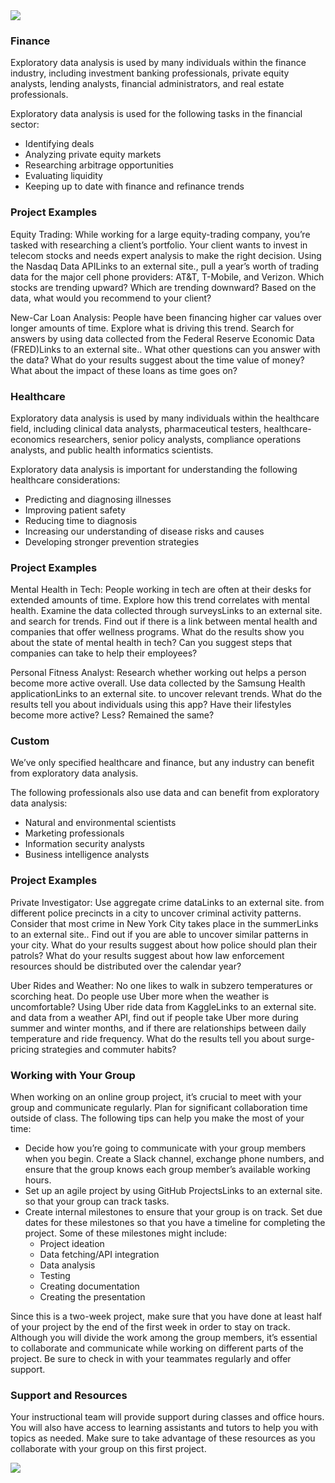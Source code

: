 <img src="https://capsule-render.vercel.app/api?type=waving&color=BDBDC8&height=150&section=header" />

### Finance
Exploratory data analysis is used by many individuals within the finance industry, including investment banking professionals, private equity analysts, lending analysts, financial administrators, and real estate professionals.

Exploratory data analysis is used for the following tasks in the financial sector:
  - Identifying deals
  - Analyzing private equity markets
  - Researching arbitrage opportunities
  - Evaluating liquidity
  - Keeping up to date with finance and refinance trends

### Project Examples
Equity Trading: While working for a large equity-trading company, you’re tasked with researching a client’s portfolio. Your client wants to invest in telecom stocks and needs expert analysis to make the right decision. Using the Nasdaq Data APILinks to an external site., pull a year’s worth of trading data for the major cell phone providers: AT&T, T-Mobile, and Verizon. Which stocks are trending upward? Which are trending downward? Based on the data, what would you recommend to your client?

New-Car Loan Analysis: People have been financing higher car values over longer amounts of time. Explore what is driving this trend. Search for answers by using data collected from the Federal Reserve Economic Data (FRED)Links to an external site.. What other questions can you answer with the data? What do your results suggest about the time value of money? What about the impact of these loans as time goes on?

### Healthcare
Exploratory data analysis is used by many individuals within the healthcare field, including clinical data analysts, pharmaceutical testers, healthcare-economics researchers, senior policy analysts, compliance operations analysts, and public health informatics scientists.

Exploratory data analysis is important for understanding the following healthcare considerations:
  - Predicting and diagnosing illnesses
  - Improving patient safety
  - Reducing time to diagnosis
  - Increasing our understanding of disease risks and causes
  - Developing stronger prevention strategies

### Project Examples
Mental Health in Tech: People working in tech are often at their desks for extended amounts of time. Explore how this trend correlates with mental health. Examine the data collected through surveysLinks to an external site. and search for trends. Find out if there is a link between mental health and companies that offer wellness programs. What do the results show you about the state of mental health in tech? Can you suggest steps that companies can take to help their employees?

Personal Fitness Analyst: Research whether working out helps a person become more active overall. Use data collected by the Samsung Health applicationLinks to an external site. to uncover relevant trends. What do the results tell you about individuals using this app? Have their lifestyles become more active? Less? Remained the same?

### Custom
We’ve only specified healthcare and finance, but any industry can benefit from exploratory data analysis.

The following professionals also use data and can benefit from exploratory data analysis:
  - Natural and environmental scientists
  - Marketing professionals
  - Information security analysts
  - Business intelligence analysts

### Project Examples
Private Investigator: Use aggregate crime dataLinks to an external site. from different police precincts in a city to uncover criminal activity patterns. Consider that most crime in New York City takes place in the summerLinks to an external site.. Find out if you are able to uncover similar patterns in your city. What do your results suggest about how police should plan their patrols? What do your results suggest about how law enforcement resources should be distributed over the calendar year?

Uber Rides and Weather: No one likes to walk in subzero temperatures or scorching heat. Do people use Uber more when the weather is uncomfortable? Using Uber ride data from KaggleLinks to an external site. and data from a weather API, find out if people take Uber more during summer and winter months, and if there are relationships between daily temperature and ride frequency. What do the results tell you about surge-pricing strategies and commuter habits?

### Working with Your Group
When working on an online group project, it’s crucial to meet with your group and communicate regularly. Plan for significant collaboration time outside of class. The following tips can help you make the most of your time:

  - Decide how you’re going to communicate with your group members when you begin. Create a Slack channel, exchange phone numbers, and ensure that the group knows each group member’s available working hours.
  - Set up an agile project by using GitHub ProjectsLinks to an external site. so that your group can track tasks.
  - Create internal milestones to ensure that your group is on track. Set due dates for these milestones so that you have a timeline for completing the project. Some of these milestones might include:
      -  Project ideation
      -  Data fetching/API integration
      -  Data analysis
      -  Testing
      -  Creating documentation
      -  Creating the presentation

Since this is a two-week project, make sure that you have done at least half of your project by the end of the first week in order to stay on track.
Although you will divide the work among the group members, it’s essential to collaborate and communicate while working on different parts of the project. Be sure to check in with your teammates regularly and offer support.

### Support and Resources
Your instructional team will provide support during classes and office hours. You will also have access to learning assistants and tutors to help you with topics as needed. Make sure to take advantage of these resources as you collaborate with your group on this first project.

<img src="https://capsule-render.vercel.app/api?type=waving&color=BDBDC8&height=150&section=footer" />
